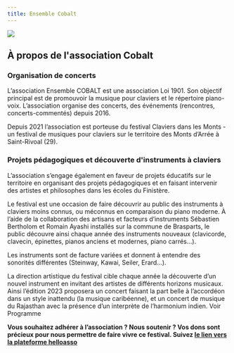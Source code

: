 ```yaml
---
title: Ensemble Cobalt
---
```

![](/img/cobalt.png)

## À propos de l'association Cobalt

### Organisation de concerts

L’association Ensemble COBALT est une association Loi 1901. Son objectif principal est de promouvoir la musique pour claviers et le répertoire piano-voix. L’association organise des concerts, des événements (rencontres, concerts-commentés) depuis 2016. 

Depuis 2021 l’association est porteuse du festival Claviers dans les Monts - un festival de musiques pour claviers sur le territoire des Monts d’Arrée à Saint-Rivoal (29).

### Projets pédagogiques et découverte d'instruments à claviers

L’association s’engage également en faveur de projets éducatifs sur le territoire en organisant des projets pédagogiques et en faisant intervenir des artistes et philosophes dans les écoles du Finistère. 

Le festival est une occasion de faire découvrir au public des instruments à claviers moins connus, ou méconnus en comparaison du piano moderne. À l’aide de la collaboration des artisans et facteurs d’instruments Sébastien Bertholom et Romain Ayashi installés sur la commune de Brasparts, le public découvre ainsi chaque année des instruments nouveaux (clavicorde, clavecin, épinettes, pianos anciens et modernes, piano carrés…).

Les instruments sont de facture variées et donnent à entendre des sonorités différentes (Steinway, Kawai, Seiler, Erard…).

La direction artistique du festival cible chaque année la découverte d’un nouvel instrument en invitant des artistes de différents horizons musicaux. Ainsi l’édition 2023 proposera un concert faisant la part belle à l’accordéon dans un style inattendu (la musique caribéenne), et un concert de musique du Rajasthan avec la présence d’un interprète de l’harmonium indien. Voir Programme

**Vous souhaitez adhérer à l’association ? Nous soutenir ? Vos dons sont précieux pour nous permettre de faire vivre ce festival. Suivez [le lien vers la plateforme helloasso](https://www.helloasso.com/associations/ensemble-cobalt/collectes/soutien-au-festival-claviers-dans-les-monts-3eme-edition)**
